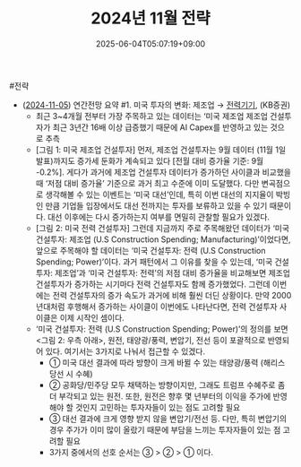 ﻿---
title: "2024년 11월 전략"
date: 2025-06-04T05:07:19+09:00
lastmod: 2025-06-04T05:07:19+09:00
type: docs
sidebar:
  open: true
weight: 2
---
<div style="display:none">
  <meta property="article:published_time" content="2025-06-03T20:07:19Z" />
  <meta property="article:modified_time" content="2025-06-03T20:07:19Z" />
</div>
#전략

- ([2024-11-05](/daily-summary/2024-11-05/)) 연간전망 요약 #1. 미국 투자의 변화: 제조업 → [전력기기](/industry-study/전력기기/), (KB증권)
	- 최근 3~4개월 전부터 가장 주목하고 있는 데이터는 ‘미국 제조업 제조업 건설투자가 최근 3년간 16배 이상 급증했기 때문에 AI Capex를 반영하고 있는 것으로 추측
	- [그림 1: 미국 제조업 건설투자] 먼저, 제조업 건설투자는 9월 데이터 (11월 1일 발표)까지도 증가세 둔화가 계속되고 있다 [전월 대비 증가율 기준: 9월 -0.2%]. 게다가 과거에 제조업 건설투자 데이터가 증가하던 사이클과 비교했을 때 ‘저점 대비 증가율’ 기준으로 과거 최고 수준에 이미 도달했다. 다만 변곡점으로 생각해볼 수 있는 이벤트는 ‘미국 대선’인데, 특히 이번 대선의 지지율이 박빙인 만큼 기업들 입장에서도 대선 전까지는 투자를 보류하고 있을 수 있기 때문이다. 대선 이후에는 다시 증가하는지 여부를 면밀히 관찰할 필요가 있겠다.
	- [그림 2: 미국 전력 건설투자] 그런데 지금까지 주로 주목해왔던 데이터가 ‘미국 건설투자: 제조업 (U.S Construction Spending; Manufacturing)’이었다면, 앞으로 주목해야 할 데이터는 ‘미국 건설투자: 전력 (U.S Construction Spending; Power)’이다. 과거 패턴에서 그 이유를 찾을 수 있는데, ‘미국 건설투자: 제조업’과 ‘미국 건설투자: 전력’의 저점 대비 증가율을 비교해보면 제조업 건설투자가 증가하는 시기마다 전력 건설투자도 함께 증가했었다. 그런데 이번에는 전력 건설투자의 증가 속도가 과거에 비해 훨씬 더딘 상황이다. 만약 2000년대처럼 후행해서 증가하는 사이클이 이번에도 나타난다면, 전력 건설투자 사이클은 이제 시작인 셈이다.
	- ‘미국 건설투자: 전력 (U.S Construction Spending; Power)’의 정의를 보면 <그림 2: 우측 아래>, 원전, 태양광/풍력, 변압기, 전선 등이 포괄적으로 반영되어 있다. 여기서는 3가지로 나눠서 접근할 수 있겠다.
		- ①   미국 대선 결과에 따라 방향이 크게 바뀔 수 있는 태양광/풍력 (해리스 당선 시 수혜)
		- ②   공화당/민주당 모두 채택하는 방향이지만, 그래도 트럼프 수혜주로 좀 더 부각되고 있는 원전. 또한, 원전은 향후 몇 년부터의 이익을 주가에 반영해야 할 것인지 고민하는 투자자들이 있는 점도 고려할 필요
		- ③   대선 결과에 크게 영향 받지 않을 변압기/전선 등. 다만, 특히 변압기의 경우 주가가 이미 많이 올랐기 때문에 부담을 느끼는 투자자들이 있는 점 고려할 필요
		- 3가지 중에서의 선호 순서는 ③ > ② > ① 이다.
